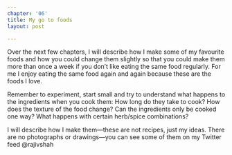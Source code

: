 ```yaml
---
chapter: '06'
title: My go to foods
layout: post

---
```

Over the next few chapters, I will describe how I make some of my favourite foods and how you could change them slightly so that you could make them more than once a week if you don’t like eating the same food regularly. For me I enjoy eating the same food again and again because these are the foods I love.

Remember to experiment, start small and try to understand what happens to the ingredients when you cook them: How long do they take to cook? How does the texture of the food change? Can the ingredients only be cooked one way? What happens with certain herb/spice combinations?

I will describe how I make them—these are not recipes, just my ideas. There are no photographs or drawings—you can see some of them on my Twitter feed @rajivshah